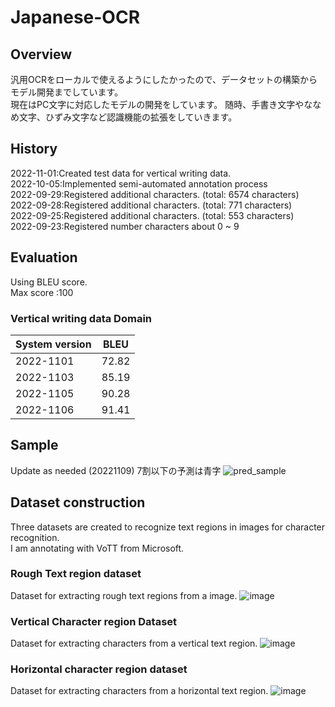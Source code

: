 # Japanese-OCR
## Overview
汎用OCRをローカルで使えるようにしたかったので、データセットの構築からモデル開発までしています。\
現在はPC文字に対応したモデルの開発をしています。
随時、手書き文字やななめ文字、ひずみ文字など認識機能の拡張をしていきます。

## History

2022-11-01:Created test data for vertical writing data.\
2022-10-05:Implemented semi-automated annotation process\
2022-09-29:Registered additional characters. (total: 6574 characters) \
2022-09-28:Registered additional characters. (total:  771 characters) \
2022-09-25:Registered additional characters. (total:  553 characters)  \
2022-09-23:Registered number characters about 0 ~ 9 
## Evaluation
Using BLEU score.\
Max score :100
### Vertical writing data Domain

|  System version  |  BLEU  |
| ---- | ---- |
|  2022-1101  |  72.82  |
|  2022-1103  |  85.19  |
|  2022-1105  |  90.28 |
|  2022-1106  |  91.41 |


## Sample
Update as needed (20221109)
7割以下の予測は青字
![pred_sample](https://user-images.githubusercontent.com/55880071/200763901-ab613c40-bd1d-4114-8fda-93077bf35831.png)






## Dataset construction
Three datasets are created to recognize text regions in images for character recognition.\
I am annotating with VoTT from Microsoft.
### Rough Text region dataset
Dataset for extracting rough text regions from a image.
![image](https://user-images.githubusercontent.com/55880071/195835235-32815e60-ff99-4bc1-abb4-2458a03c671a.png)

### Vertical Character region Dataset
Dataset for extracting characters from a vertical text region.
![image](https://user-images.githubusercontent.com/55880071/195835827-004346dc-a47a-4436-8ec9-d727c9d21803.png)
### Horizontal character region dataset
Dataset for extracting characters from a horizontal text region.
![image](https://user-images.githubusercontent.com/55880071/195836042-17f3563c-1128-4e32-9579-dabfa62b5026.png)

